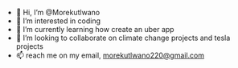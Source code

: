 - 👋 Hi, I’m @Morekutlwano
- 👀 I’m interested in coding
- 🌱 I’m currently learning how create an uber app
- 💞️ I’m looking to collaborate on climate change projects and tesla projects
- 📫 reach me on my email, morekutlwano220@gmail.com

<!---
Morekutlwano/Morekutlwano is a ✨ special ✨ repository because its `README.md` (this file) appears on your GitHub profile.
You can click the Preview link to take a look at your changes.
--->
